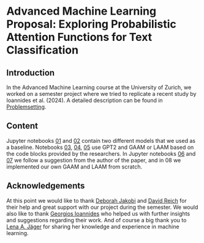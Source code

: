 # Advanced Machine Learning Proposal: Exploring Probabilistic Attention Functions for Text Classification

## Introduction

In the Advanced Machine Learning course at the University of Zurich, we worked on a semester project where we tried to replicate a recent study by Ioannides et al. (2024). A detailed description can be found in [Problemsetting](PROBLEMSETTING.md).

## Content

Jupyter notebooks [01](01-random-forest-classifier.ipynb) and [02](02-baseline-gpt2-model.ipynb) contain two different models that we used as a baseline. Notebooks [03](03-gpt2-with-GAAM-hyp-tuning.ipynb), [04](04-gpt2-with-GAAM.ipynb), [05](05-gpt2-with-LAAM.ipynb) use GPT2 and GAAM or LAAM based on the code blocks provided by the researchers.  In Jupyter notebooks [06](06-gpt2-with-normal-attention-and-GAAM.ipynb) and [07](08-two-model-architecture-with-proprietary-att-mechanism.ipynb) we follow a suggestion from the author of the paper, and in 08 we implemented our own GAAM and LAAM from scratch.


## Acknowledgements

At this point we would like to thank [Deborah Jakobi](https://github.com/theDebbister) and [David Reich](https://github.com/SiQube) for their help and great support with our project during the semester.  We would also like to thank [Georgios Ioannides](https://github.com/gioannides) who helped us with further insights and suggestions regarding their work. And of course a big thank you to [Lena A. Jäger](https://www.cl.uzh.ch/en/research-groups/digital-linguistics/people/group-leader/jaeger.html) for sharing her knowledge and experience in machine learning.